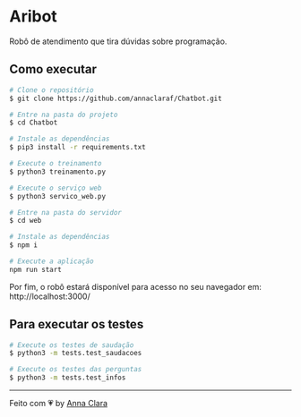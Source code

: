 # Aribot 

Robô de atendimento que tira dúvidas sobre programação.

## Como executar

```bash
# Clone o repositório
$ git clone https://github.com/annaclaraf/Chatbot.git

# Entre na pasta do projeto
$ cd Chatbot

# Instale as dependências
$ pip3 install -r requirements.txt

# Execute o treinamento
$ python3 treinamento.py

# Execute o serviço web
$ python3 servico_web.py

# Entre na pasta do servidor
$ cd web

# Instale as dependências
$ npm i

# Execute a aplicação 
npm run start 
```

Por fim, o robô estará disponível para acesso no seu navegador em: http://localhost:3000/

## Para executar os testes

```bash
# Execute os testes de saudação
$ python3 -m tests.test_saudacoes

# Execute os testes das perguntas
$ python3 -m tests.test_infos
```
---

Feito com 💗 by [Anna Clara](https://github.com/annaclaraf)
